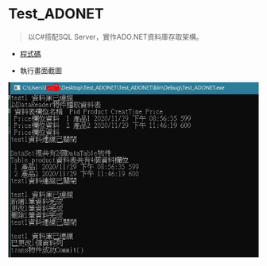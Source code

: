 # Test_ADONET
> 以C#搭配SQL Server，實作ADO.NET資料庫存取架構。    

* [程式碼](https://github.com/hank444tw/Test_ADONET/blob/master/Test_ADONET/Program.cs)  

* 執行畫面截圖    

<img src="https://github.com/hank444tw/Test_ADONET/blob/master/demo.JPG" alt="執行畫面截圖" tilte="執行畫面截圖">
